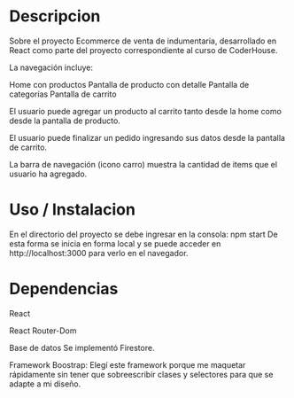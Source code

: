 # Descripcion
Sobre el proyecto
Ecommerce de venta de indumentaria, desarrollado en React como parte del proyecto correspondiente al curso de CoderHouse.

La navegación incluye:

Home con productos
Pantalla de producto con detalle
Pantalla de categorías
Pantalla de carrito

El usuario puede agregar un producto al carrito tanto desde la home como desde la pantalla de producto.

El usuario puede finalizar un pedido ingresando sus datos desde la pantalla de carrito.

La barra de navegación (icono carro) muestra la cantidad de items que el usuario ha agregado.

# Uso / Instalacion

En el directorio del proyecto se debe ingresar en la consola:
npm start
De esta forma se inicia en forma local y se puede acceder en http://localhost:3000 para verlo en el navegador.


# Dependencias 

React

React Router-Dom

Base de datos
Se implementó Firestore.

Framework Boostrap:
Elegí este framework porque me maquetar rápidamente sin tener que sobreescribir clases y selectores para que se adapte a mi diseño.







